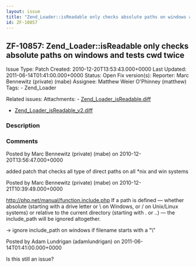```yaml
---
layout: issue
title: "Zend_Loader::isReadable only checks absolute paths on windows and tests cwd twice"
id: ZF-10857
---
```


ZF-10857: Zend\_Loader::isReadable only checks absolute paths on windows and tests cwd twice
--------------------------------------------------------------------------------------------

 Issue Type: Patch Created: 2010-12-20T13:53:43.000+0000 Last Updated: 2011-06-14T01:41:00.000+0000 Status: Open Fix version(s): 
 Reporter:  Marc Bennewitz (private) (mabe)  Assignee:  Matthew Weier O'Phinney (matthew)  Tags: - Zend\_Loader
 
 Related issues: 
 Attachments: - [Zend\_Loader\_isReadable.diff](/issues/secure/attachment/13572/Zend_Loader_isReadable.diff)
- [Zend\_Loader\_isReadable\_v2.diff](/issues/secure/attachment/13573/Zend_Loader_isReadable_v2.diff)
 
### Description

 

 

### Comments

Posted by Marc Bennewitz (private) (mabe) on 2010-12-20T13:56:47.000+0000

added patch that checks all type of direct paths on all \*nix and win systems

 

 

Posted by Marc Bennewitz (private) (mabe) on 2010-12-21T10:39:49.000+0000

<http://php.net/manual/function.include.php> If a path is defined — whether absolute (starting with a drive letter or \\ on Windows, or / on Unix/Linux systems) or relative to the current directory (starting with . or ..) — the include\_path will be ignored altogether.

-> ignore include\_path on windows if filename starts with a "\\"

 

 

Posted by Adam Lundrigan (adamlundrigan) on 2011-06-14T01:41:00.000+0000

Is this still an issue?

 

 
